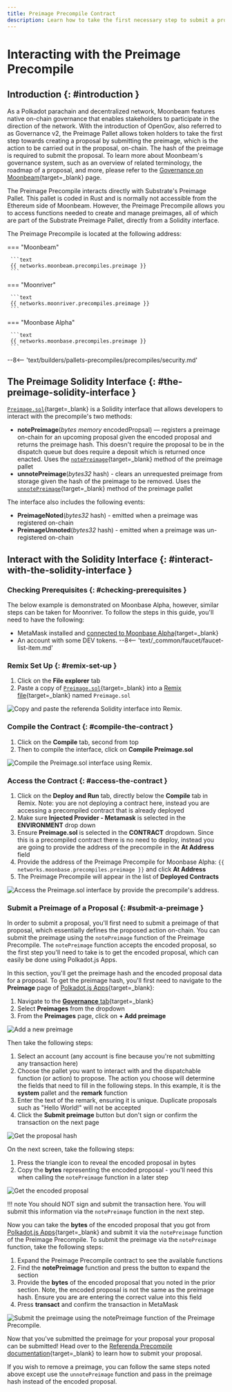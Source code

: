 ```yaml
---
title: Preimage Precompile Contract
description: Learn how to take the first necessary step to submit a proposal on-chain by submitting a preimage that contains the action to be carried out in the proposal.
---
```


# Interacting with the Preimage Precompile

## Introduction {: #introduction }

As a Polkadot parachain and decentralized network, Moonbeam features native on-chain governance that enables stakeholders to participate in the direction of the network. With the introduction of OpenGov, also referred to as Governance v2, the Preimage Pallet allows token holders to take the first step towards creating a proposal by submitting the preimage, which is the action to be carried out in the proposal, on-chain. The hash of the preimage is required to submit the proposal. To learn more about Moonbeam's governance system, such as an overview of related terminology, the roadmap of a proposal, and more, please refer to the [Governance on Moonbeam](/learn/features/governance){target=_blank} page.

The Preimage Precompile interacts directly with Substrate's Preimage Pallet. This pallet is coded in Rust and is normally not accessible from the Ethereum side of Moonbeam. However, the Preimage Precompile allows you to access functions needed to create and manage preimages, all of which are part of the Substrate Preimage Pallet, directly from a Solidity interface.

The Preimage Precompile is located at the following address:

=== "Moonbeam"

     ```text
     {{ networks.moonbeam.precompiles.preimage }}
     ```

=== "Moonriver"

     ```text
     {{ networks.moonriver.precompiles.preimage }}
     ```

=== "Moonbase Alpha"

     ```text
     {{ networks.moonbase.precompiles.preimage }}
     ```

--8<-- 'text/builders/pallets-precompiles/precompiles/security.md'

## The Preimage Solidity Interface {: #the-preimage-solidity-interface }

[`Preimage.sol`](https://github.com/moonbeam-foundation/moonbeam/blob/master/precompiles/preimage/Preimage.sol){target=_blank} is a Solidity interface that allows developers to interact with the precompile's two methods:

- **notePreimage**(*bytes memory* encodedPropsal) — registers a preimage on-chain for an upcoming proposal given the encoded proposal and returns the preimage hash. This doesn't require the proposal to be in the dispatch queue but does require a deposit which is returned once enacted. Uses the [`notePreimage`](/builders/pallets-precompiles/pallets/preimage/#:~:text=notePreimage(encodedProposal)){target=_blank} method of the preimage pallet
- **unnotePreimage**(*bytes32* hash) - clears an unrequested preimage from storage given the hash of the preimage to be removed. Uses the [`unnotePreimage`](/builders/pallets-precompiles/pallets/preimage/#:~:text=notePreimage(hash)){target=_blank} method of the preimage pallet

The interface also includes the following events:

- **PreimageNoted**(*bytes32* hash) - emitted when a preimage was registered on-chain
- **PreimageUnnoted**(*bytes32* hash) - emitted when a preimage was un-registered on-chain

## Interact with the Solidity Interface {: #interact-with-the-solidity-interface }

### Checking Prerequisites {: #checking-prerequisites }

The below example is demonstrated on Moonbase Alpha, however, similar steps can be taken for Moonriver. To follow the steps in this guide, you'll need to have the following:

 - MetaMask installed and [connected to Moonbase Alpha](/tokens/connect/metamask/){target=_blank}
 - An account with some DEV tokens.
 --8<-- 'text/_common/faucet/faucet-list-item.md'

### Remix Set Up {: #remix-set-up }

1. Click on the **File explorer** tab
2. Paste a copy of [`Preimage.sol`](https://github.com/moonbeam-foundation/moonbeam/blob/master/precompiles/preimage/Preimage.sol){target=_blank} into a [Remix file](https://remix.ethereum.org/){target=_blank} named `Preimage.sol`

![Copy and paste the referenda Solidity interface into Remix.](/images/builders/pallets-precompiles/precompiles/preimage/preimage-1.png)

### Compile the Contract {: #compile-the-contract }

1. Click on the **Compile** tab, second from top
2. Then to compile the interface, click on **Compile Preimage.sol**

![Compile the Preimage.sol interface using Remix.](/images/builders/pallets-precompiles/precompiles/preimage/preimage-2.png)

### Access the Contract {: #access-the-contract }

1. Click on the **Deploy and Run** tab, directly below the **Compile** tab in Remix. Note: you are not deploying a contract here, instead you are accessing a precompiled contract that is already deployed
2. Make sure **Injected Provider - Metamask** is selected in the **ENVIRONMENT** drop down
3. Ensure **Preimage.sol** is selected in the **CONTRACT** dropdown. Since this is a precompiled contract there is no need to deploy, instead you are going to provide the address of the precompile in the **At Address** field
4. Provide the address of the Preimage Precompile for Moonbase Alpha: `{{ networks.moonbase.precompiles.preimage }}` and click **At Address**
5. The Preimage Precompile will appear in the list of **Deployed Contracts**

![Access the Preimage.sol interface by provide the precompile's address.](/images/builders/pallets-precompiles/precompiles/preimage/preimage-3.png)

### Submit a Preimage of a Proposal {: #submit-a-preimage }

In order to submit a proposal, you'll first need to submit a preimage of that proposal, which essentially defines the proposed action on-chain. You can submit the preimage using the `notePreimage` function of the Preimage Precompile. The `notePreimage` function accepts the encoded proposal, so the first step you'll need to take is to get the encoded proposal, which can easily be done using Polkadot.js Apps.

In this section, you'll get the preimage hash and the encoded proposal data for a proposal. To get the preimage hash, you'll first need to navigate to the **Preimage** page of [Polkadot.js Apps](https://polkadot.js.org/apps/?rpc=wss://wss.api.moonbase.moonbeam.network%2Fpublic-ws#){target=_blank}:

 1. Navigate to the [**Governance** tab](https://polkadot.js.org/apps/?rpc=wss://wss.api.moonbase.moonbeam.network%2Fpublic-ws#/democracy){target=_blank}
 2. Select **Preimages** from the dropdown
 3. From the **Preimages** page, click on **+ Add preimage**

![Add a new preimage](/images/builders/pallets-precompiles/precompiles/democracy/democracy-4.png)

Then take the following steps:

 1. Select an account (any account is fine because you're not submitting any transaction here)
 2. Choose the pallet you want to interact with and the dispatchable function (or action) to propose. The action you choose will determine the fields that need to fill in the following steps. In this example, it is the **system** pallet and the **remark** function
 3. Enter the text of the remark, ensuring it is unique. Duplicate proposals such as "Hello World!" will not be accepted
 4. Click the **Submit preimage** button but don't sign or confirm the transaction on the next page 

![Get the proposal hash](/images/builders/pallets-precompiles/precompiles/democracy/democracy-5.png)

On the next screen, take the following steps:

 1. Press the triangle icon to reveal the encoded proposal in bytes
 2. Copy the **bytes** representing the encoded proposal - you'll need this when calling the `notePreimage` function in a later step

![Get the encoded proposal](/images/builders/pallets-precompiles/precompiles/democracy/democracy-6.png)

!!! note
     You should NOT sign and submit the transaction here. You will submit this information via the `notePreimage` function in the next step.

Now you can take the **bytes** of the encoded proposal that you got from [Polkadot.js Apps](https://polkadot.js.org/apps/?rpc=wss://wss.api.moonbase.moonbeam.network%2Fpublic-ws#/democracy){target=_blank} and submit it via the `notePreimage` function of the Preimage Precompile. To submit the preimage via the `notePreimage` function, take the following steps:

1. Expand the Preimage Precompile contract to see the available functions
2. Find the **notePreimage** function and press the button to expand the section
3. Provide the **bytes** of the encoded proposal that you noted in the prior section. Note, the encoded proposal is not the same as the preimage hash. Ensure you are are entering the correct value into this field
4. Press **transact** and confirm the transaction in MetaMask

![Submit the preimage using the notePreimage function of the Preimage Precompile.](/images/builders/pallets-precompiles/precompiles/preimage/preimage-4.png)

Now that you've submitted the preimage for your proposal your proposal can be submitted! Head over to the [Referenda Precompile documentation](/builders/pallets-precompiles/precompiles/referenda){target=_blank} to learn how to submit your proposal.

If you wish to remove a preimage, you can follow the same steps noted above except use the `unnotePreimage` function and pass in the preimage hash instead of the encoded proposal.
